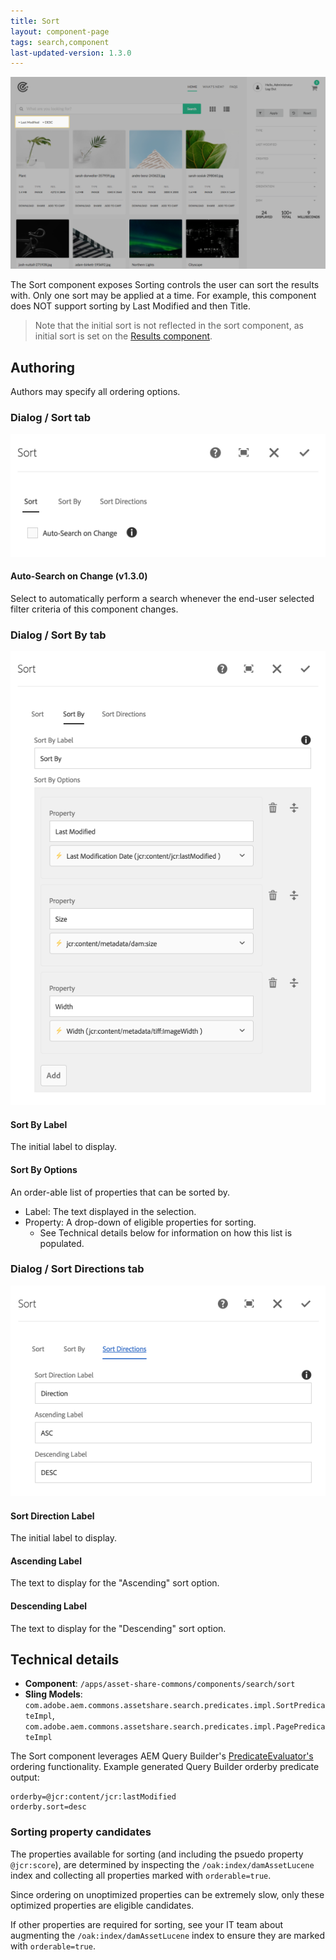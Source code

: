 ```yaml
---
title: Sort
layout: component-page
tags: search,component
last-updated-version: 1.3.0
--- 
```


![Sort component](./images/main.png)

The Sort component exposes Sorting controls the user can sort the results with. 
Only one sort may be applied at a time. For example, this component does NOT support sorting by Last Modified and then Title.

> Note that the initial sort is not reflected in the sort component, as initial sort is set on the [Results component](../results).

## Authoring

Authors may specify all ordering options.

### Dialog / Sort tab 

 ![Sort dialog](./images/dialog-sort.png)

#### Auto-Search on Change (v1.3.0)

Select to automatically perform a search whenever the end-user selected filter criteria of this component changes.

### Dialog / Sort By tab 
 
 ![Sort By dialog](./images/dialog-sort-by.png)
 
#### Sort By Label

The initial label to display.

#### Sort By Options

An order-able list of properties that can be sorted by.

* Label: The text displayed in the selection.
* Property: A drop-down of eligible properties for sorting. 
    * See Technical details below for information on how this list is populated. 
                    
### Dialog / Sort Directions tab             

![Sort Direction dialog](./images/dialog-sort-directions.png)
 
#### Sort Direction Label

The initial label to display.

#### Ascending Label

The text to display for the "Ascending" sort option.

#### Descending Label

The text to display for the "Descending" sort option.
                    
## Technical details

* **Component**: `/apps/asset-share-commons/components/search/sort`
* **Sling Models**: `com.adobe.aem.commons.assetshare.search.predicates.impl.SortPredicateImpl`, `com.adobe.aem.commons.assetshare.search.predicates.impl.PagePredicateImpl`
    
    
The Sort component leverages AEM Query Builder's [PredicateEvaluator's](https://docs.adobe.com/content/docs/en/aem/6-3/develop/ref/javadoc/com/day/cq/search/eval/PredicateEvaluator.html) ordering functionality.
Example generated Query Builder orderby predicate output: 

```
orderby=@jcr:content/jcr:lastModified
orderby.sort=desc
```

### Sorting property candidates

The properties available for sorting (and including the psuedo property `@jcr:score`), are determined by inspecting the `/oak:index/damAssetLucene` index and collecting all properties marked with `orderable=true`.

Since ordering on unoptimized properties can be extremely slow, only these optimized properties are eligible candidates. 

If other properties are required for sorting, see your IT team about augmenting the `/oak:index/damAssetLucene` index to ensure they are marked with `orderable=true`.